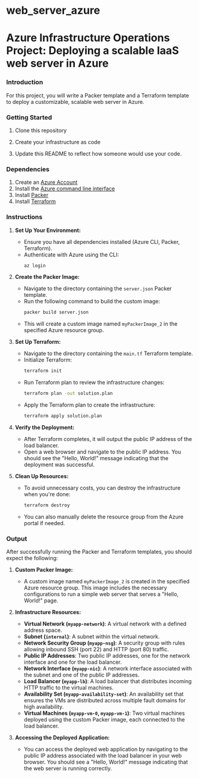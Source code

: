 # web_server_azure

# Azure Infrastructure Operations Project: Deploying a scalable IaaS web server in Azure

### Introduction
For this project, you will write a Packer template and a Terraform template to deploy a customizable, scalable web server in Azure.

### Getting Started
1. Clone this repository

2. Create your infrastructure as code

3. Update this README to reflect how someone would use your code.

### Dependencies
1. Create an [Azure Account](https://portal.azure.com) 
2. Install the [Azure command line interface](https://docs.microsoft.com/en-us/cli/azure/install-azure-cli?view=azure-cli-latest)
3. Install [Packer](https://www.packer.io/downloads)
4. Install [Terraform](https://www.terraform.io/downloads.html)

### Instructions

1. **Set Up Your Environment:**
   - Ensure you have all dependencies installed (Azure CLI, Packer, Terraform).
   - Authenticate with Azure using the CLI:
     ```bash
     az login
     ```

2. **Create the Packer Image:**
   - Navigate to the directory containing the `server.json` Packer template.
   - Run the following command to build the custom image:
     ```bash
     packer build server.json
     ```
   - This will create a custom image named `myPackerImage_2` in the specified Azure resource group.

3. **Set Up Terraform:**
   - Navigate to the directory containing the `main.tf` Terraform template.
   - Initialize Terraform:
     ```bash
     terraform init
     ```
   - Run Terraform plan to review the infrastructure changes:
     ```bash
     terraform plan -out solution.plan
     ```
   - Apply the Terraform plan to create the infrastructure:
     ```bash
     terraform apply solution.plan
     ```

4. **Verify the Deployment:**
   - After Terraform completes, it will output the public IP address of the load balancer.
   - Open a web browser and navigate to the public IP address. You should see the "Hello, World!" message indicating that the deployment was successful.

5. **Clean Up Resources:**
   - To avoid unnecessary costs, you can destroy the infrastructure when you're done:
     ```bash
     terraform destroy
     ```
   - You can also manually delete the resource group from the Azure portal if needed.

### Output

After successfully running the Packer and Terraform templates, you should expect the following:

1. **Custom Packer Image:**
   - A custom image named `myPackerImage_2` is created in the specified Azure resource group. This image includes the necessary configurations to run a simple web server that serves a "Hello, World!" page.

2. **Infrastructure Resources:**
   - **Virtual Network (`myapp-network`)**: A virtual network with a defined address space.
   - **Subnet (`internal`)**: A subnet within the virtual network.
   - **Network Security Group (`myapp-nsg`)**: A security group with rules allowing inbound SSH (port 22) and HTTP (port 80) traffic.
   - **Public IP Addresses**: Two public IP addresses, one for the network interface and one for the load balancer.
   - **Network Interface (`myapp-nic`)**: A network interface associated with the subnet and one of the public IP addresses.
   - **Load Balancer (`myapp-lb`)**: A load balancer that distributes incoming HTTP traffic to the virtual machines.
   - **Availability Set (`myapp-availability-set`)**: An availability set that ensures the VMs are distributed across multiple fault domains for high availability.
   - **Virtual Machines (`myapp-vm-0`, `myapp-vm-1`)**: Two virtual machines deployed using the custom Packer image, each connected to the load balancer.

3. **Accessing the Deployed Application:**
   - You can access the deployed web application by navigating to the public IP address associated with the load balancer in your web browser. You should see a "Hello, World!" message indicating that the web server is running correctly.


